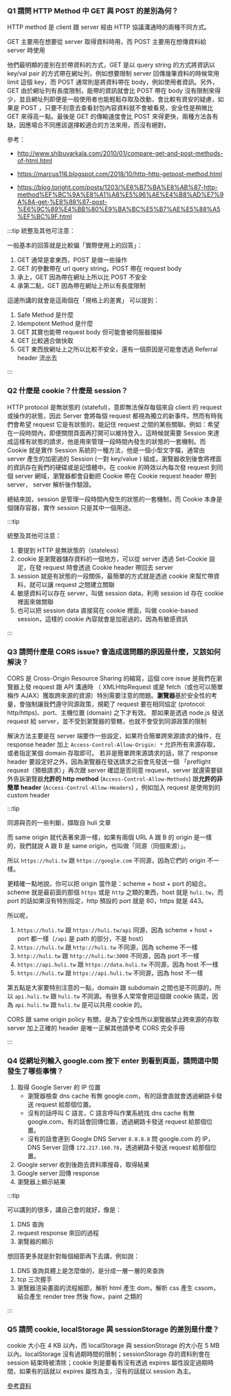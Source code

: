 ### Q1 請問 HTTP Method 中 GET 與 POST 的差別為何？

HTTP method 是 client 跟 server 經由 HTTP 協議溝通時的兩種不同方式。

GET 主要用在想要從 server 取得資料時用，而 POST 主要用在想傳資料給 server 時使用

他們最明顯的差別在於帶資料的方式，GET 是以 query string 的方式將資訊以 key/val pair 的方式帶在網址列，例如想要限制 server 回傳幾筆資料的時候常用 limit 這個 key，而 POST 通常則是將資料帶在 body，例如使用者資訊。另外，GET 由於網址列有長度限制，能帶的資訊就會比 POST 帶在 body 沒有限制來得少，並且網址列即便是一般使用者也能輕鬆存取及改動，會比較有資安的疑慮，如果是 POST ，只要不刻意去查看封包內容資料就不會被看見，安全性是稍微比 GET 來得高一點。最後是 GET 的傳輸速度會比 POST 來得更快，兩種方法各有缺，因應場合不同應該選擇較適合的方法來用，而沒有絕對。

參考：

- http://www.shibuvarkala.com/2010/01/compare-get-and-post-methods-of-html.html

- https://marcus116.blogspot.com/2018/10/http-http-getpost-method.html

- https://blog.toright.com/posts/1203/%E6%B7%BA%E8%AB%87-http-method%EF%BC%9A%E8%A1%A8%E5%96%AE%E4%B8%AD%E7%9A%84-get-%E8%88%87-post-%E6%9C%89%E4%BB%80%E9%BA%BC%E5%B7%AE%E5%88%A5%EF%BC%9F.html

:::tip 統整及其他可注意：

一般基本的回答就是比較偏「實際使用上的回答」：

1. GET 通常是拿東西，POST 是做一些操作
2. GET 的參數帶在 url query string，POST 帶在 request body
3. 承上，GET 因為帶在網址上所以比 POST 不安全
4. 承第二點，GET 因為帶在網址上所以有長度限制

這邊所講的就會是這兩個在「規格上的差異」 可以提到：

1. Safe Method 是什麼
2. Idempotent Method 是什麼
3. GET 其實也能帶 request body 但可能會被伺服器擋掉
4. GET 比較適合做快取
5. GET 東西放網址上之所以比較不安全，還有一個原因是可能會透過 Referral header 流出去

:::

### Q2 什麼是 cookie？什麼是 session？

HTTP protocol 是無狀態的 (stateful)，意即無法保存每個來自 client 的 request 或操作的狀態，因此 Server 會將每個 request 都視為獨立的新事件。然而有時我們會希望 request 它是有狀態的，能記住 request 之間的某些關聯。例如：希望在一段時間內，即便關閉頁面再打開可以維持登入，這時候就需要 Session 來達成這樣有狀態的請求，他是用來管理一段時間內發生的狀態的一套機制。而 Cookie 就是實作 Session 系統的一種方法，他是一個小型文字檔，通常由 server 產生的加密過的 Session (一對 key/value ) 組成，瀏覽器收到後會將裡面的資訊存在我們的硬碟或是記憶體中。在 cookie 的時效以內每次發 request 到同個 server 網域，瀏覽器都會自動把 Cookie 帶在 Cookie request header 帶到 server， server 解析後作驗證。

總結來說，session 是管理一段時間內發生的狀態的一套機制，而 Cookie 本身是個儲存容器，實作 session 只是其中一個用途。

:::tip

統整及其他可注意：

1.  要提到 HTTP 是無狀態的（stateless）
2.  cookie 是瀏覽器儲存資料的一個地方，可以從 server 透過 Set-Cookie 設定，在發 request 時會透過 Cookie header 帶回去 server
3.  session 就是有狀態的一段關係，最簡單的方式就是透過 cookie 來幫忙帶資料，就可以讓 request 之間建立關聯
4.  敏感資料可以存在 server，叫做 session data，利用 session id 存在 cookie 裡面來做關聯
5.  也可以把 session data 直接寫在 cookie 裡面，叫做 cookie-based session，這樣的 cookie 內容就會是加密過的，因為有敏感資訊

:::

### Q3 請問什麼是 CORS issue? 會造成這問題的原因是什麼，又該如何解決？

CORS 是 Cross-Origin Resource Sharing 的縮寫，這個 core issue 是我們在瀏覽器上發 request 跟 API 溝通時 （ XMLHttpRequest 或是 fetch（或也可以簡單稱作 AJAX）獲取跨來源的資源）特別需要注意的問題。**瀏覽器**基於安全性的考量，會強制讓我們遵守同源政策，規範了 request 要在相同協定 (protocol: http/https)、port、主機位置 (domain) 之下才有效。 那如果是透過 node.js 發送 request 給 server，並不受到瀏覽器的管轄，也就不會受到同源政策的限制

解決方法主要是在 server 端要作一些設定，如果符合簡單跨來源請求的條件，在 response header 加上 `Access-Control-Allow-Origin: *` 允許所有來源存取，或者指定某個 domain 存取即可。 若非是簡單跨來源請求的話，除了 response header 要設定好之外，因為瀏覽器在發送請求之前會先發送一個 「preflight request（預檢請求）」再次跟 server 確認是否同意 request，server 就還需要額外告訴瀏覽器**允許的 http method** (`Access-Control-Allow-Methods`) 跟**允許的非簡單 header** (`Access-Control-Allow-Headers`) ，例如加入 request 是使用到的 custom header

:::tip

同源與否的一些判斷，擷取自 huli 文章

而 same origin 就代表著來源一樣，如果有兩個 URL A 跟 B 的 origin 是一樣的，我們就說 A 跟 B 是 same origin，也叫做「同源（同個來源）」。

所以 `https://huli.tw` 跟 `https://google.com` 不同源，因為它們的 origin 不一樣。

更精確一點地說，你可以把 origin 當作是：scheme + host + port 的組合。scheme 就是最前面的那個 `https` 或是 `http` 之類的東西，host 就是 `huli.tw`，而 port 的話如果沒有特別指定，http 預設的 port 就是 80，https 就是 443。

所以呢，

1.  `https://huli.tw` 跟 `https://huli.tw/api` 同源，因為 scheme + host + port 都一樣（`/api` 是 path 的部分，不是 host）
2.  `https://huli.tw` 跟 `http://huli.tw` 不同源，因為 scheme 不一樣
3.  `http://huli.tw` 跟 `http://huli.tw:3000` 不同源，因為 port 不一樣
4.  `https://api.huli.tw` 跟 `https://data.huli.tw` 不同源，因為 host 不一樣
5.  `https://huli.tw` 跟 `https://api.huli.tw` 不同源，因為 host 不一樣

第五點是大家要特別注意的一點，domain 跟 subdomain 之間也是不同源的，所以 `api.huli.tw` 跟 `huli.tw` 不同源。有很多人常常會把這個跟 cookie 搞混，因為 `api.huli.tw` 跟 `huli.tw` 是可以共用 cookie 的。

CORS 跟 same origin policy 有關，是為了安全性所以瀏覽器禁止跨來源的存取 server 加上正確的 header 是唯一正解其他請參考 CORS 完全手冊

:::

### Q4 從網址列輸入 google.com 按下 enter 到看到頁面，請問這中間發生了哪些事情？

1. 取得 Google Server 的 IP 位置
   - 瀏覽器檢查 dns cache 有無 google.com，有的話會直就會透過網路卡發送 request 給那個位置。
   - 沒有的話呼叫 C 語言，C 語言呼叫作業系統找 dns cache 有無 google.com，有的話會回傳位置，透過網路卡發送 request 給那個位置。
   - 沒有的話會連到 Google DNS Server `8.8.8.8` 問 google.com 的 IP，DNS Server 回傳 `172.217.160.78`，透過網路卡發送 request 給那個位置。
2. Google server 收到後跑去資料庫搜尋，取得結果
3. Google server 回傳 response
4. 瀏覽器上顯示結果

:::tip

可以講到的很多，講自己會的就好，像是：

1.  DNS 查詢
2.  request response 來回的過程
3.  瀏覽器的顯示

想回答更多就是針對每個細節再下去講，例如說：

1.  DNS 查詢具體上是怎麼做的，是分成一層一層的來查詢
2.  tcp 三次握手
3.  瀏覽器渲染畫面的流程細節，解析 html 產生 dom，解析 css 產生 cssom，結合產生 render tree 然後 flow，paint 之類的

:::

### Q5 請問 cookie, localStorage 與 sessionStorage 的差別是什麼？

cookie 大小在 4 KB 以內，而 localStorage 與 sessionStorage 的大小在 5 MB 以內。localStorage 沒有過期時間的限制；sessionStorage 存的資料則會在 session 結束時被清除；cookie 則是要看有沒有透過 expires 屬性設定過期時間，如果有的話就以 expires 屬性為主，沒有的話就以 session 為主。

[參考資料](<[https://medium.com/@bebebobohaha/cookie-localstorage-sessionstorage-差異-9e1d5df3dd7f](https://medium.com/@bebebobohaha/cookie-localstorage-sessionstorage-%E5%B7%AE%E7%95%B0-9e1d5df3dd7f)>)
